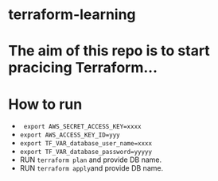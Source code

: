 # terraform-learning
# The aim of this repo is to start pracicing Terraform...
# How to run
 - ``` export AWS_SECRET_ACCESS_KEY=xxxx```
 - ```export AWS_ACCESS_KEY_ID=yyy```
 - ```export TF_VAR_database_user_name=xxxx```
 - ```export TF_VAR_database_password=yyyyy```
 - RUN ```terraform plan``` and provide DB name.
 - RUN ```terraform apply```and provide DB name.
